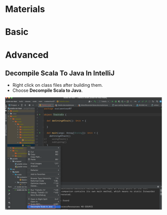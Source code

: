 # Materials

# Basic

# Advanced

## Decompile Scala To Java In IntelliJ

* Right click on class files after building them.
* Choose **Decompile Scala to Java**.

![](img/2023-01-06-17-16-00.png)
